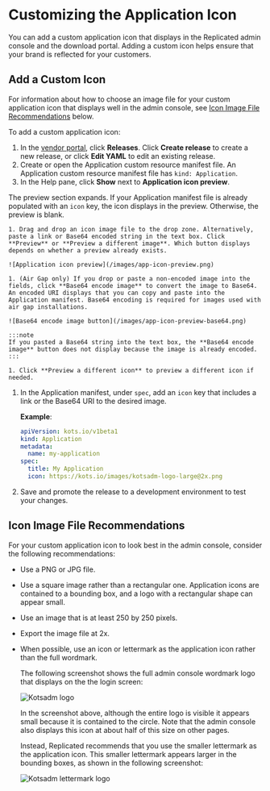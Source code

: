 # Customizing the Application Icon

You can add a custom application icon that displays in the Replicated admin console and the download portal. Adding a custom icon helps ensure that your brand is reflected for your customers.

## Add a Custom Icon

For information about how to choose an image file for your custom application icon that displays well in the admin console, see [Icon Image File Recommendations](#icon-image-file-recommendations) below.

To add a custom application icon:

1. In the [vendor portal](https://vendor.replicated.com/apps), click **Releases**. Click **Create release** to create a new release, or click **Edit YAML** to edit an existing release.
1. Create or open the Application custom resource manifest file. An Application custom resource manifest file has `kind: Application`.
1. In the Help pane, click **Show** next to **Application icon preview**.

  The preview section expands. If your Application manifest file is already populated with an `icon` key, the icon displays in the preview. Otherwise, the preview is blank.

    1. Drag and drop an icon image file to the drop zone. Alternatively, paste a link or Base64 encoded string in the text box. Click **Preview** or **Preview a different image**. Which button displays depends on whether a preview already exists.

    ![Application icon preview](/images/app-icon-preview.png)

    1. (Air Gap only) If you drop or paste a non-encoded image into the fields, click **Base64 encode image** to convert the image to Base64. An encoded URI displays that you can copy and paste into the Application manifest. Base64 encoding is required for images used with air gap installations.

    ![Base64 encode image button](/images/app-icon-preview-base64.png)

    :::note
    If you pasted a Base64 string into the text box, the **Base64 encode image** button does not display because the image is already encoded.
    :::

    1. Click **Preview a different icon** to preview a different icon if needed.

1. In the Application manifest, under `spec`, add an `icon` key that includes a link or the Base64 URI to the desired image.

   **Example**:

   ```yaml
   apiVersion: kots.io/v1beta1
   kind: Application
   metadata:
     name: my-application
   spec:
     title: My Application
     icon: https://kots.io/images/kotsadm-logo-large@2x.png
   ```
1. Save and promote the release to a development environment to test your changes.

## Icon Image File Recommendations

For your custom application icon to look best in the admin console, consider the following recommendations:

* Use a PNG or JPG file.
* Use a square image rather than a rectangular one. Application icons are contained to a bounding box, and a logo with a rectangular shape can appear small.
* Use an image that is at least 250 by 250 pixels.
* Export the image file at 2x.
* When possible, use an icon or lettermark as the application icon rather than the full wordmark.

   The following screenshot shows the full admin console wordmark logo that displays on the the login screen:

   ![Kotsadm logo](/images/login-icon-large.png)

    In the screenshot above, although the entire logo is visible it appears small because it is contained to the circle. Note that the admin console also displays this icon at about half of this size on other pages.

    Instead, Replicated recommends that you use the smaller lettermark as the application icon. This smaller lettermark appears larger in the bounding boxes, as shown in the following screenshot:

   ![Kotsadm lettermark logo](/images/login-icon-small.png)
